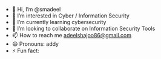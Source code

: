 - 👋 Hi, I’m @smadeel
- 👀 I’m interested in Cyber / Information Security 
- 🌱 I’m currently learning cybersecurity
- 💞️ I’m looking to collaborate on Information Security Tools
- 📫 How to reach me adeelshajoo86@gmail.com
- 😄 Pronouns: addy
- ⚡ Fun fact: 

<!---
smadeel/smadeel is a ✨ special ✨ repository because its `README.md` (this file) appears on your GitHub profile.
You can click the Preview link to take a look at your changes.
--->
